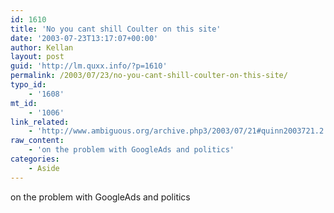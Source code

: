 ```yaml
---
id: 1610
title: 'No you cant shill Coulter on this site'
date: '2003-07-23T13:17:07+00:00'
author: Kellan
layout: post
guid: 'http://lm.quxx.info/?p=1610'
permalink: /2003/07/23/no-you-cant-shill-coulter-on-this-site/
typo_id:
    - '1608'
mt_id:
    - '1006'
link_related:
    - 'http://www.ambiguous.org/archive.php3/2003/07/21#quinn2003721.2'
raw_content:
    - 'on the problem with GoogleAds and politics'
categories:
    - Aside
---
```


on the problem with GoogleAds and politics